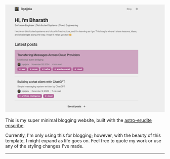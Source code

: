 ![Showcase Card](/public/static/homepage.png) 

This is my super minimal blogging website, built with the [astro-erudite](https://github.com/jktrn/astro-erudite.git) [enscribe](https://enscribe.dev/).

Currently, I'm only using this for blogging; however, with the beauty of this template, I might expand as life goes on. Feel free to quote my work or use any of the styling changes I've made.

---
